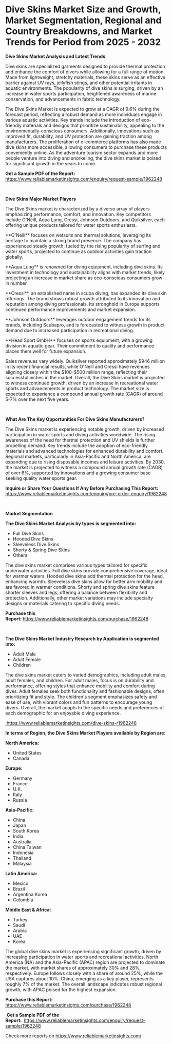 <p><h1>Dive Skins Market Size and Growth, Market Segmentation, Regional and Country Breakdowns, and Market Trends for Period from 2025 -  2032</h1></p><p><strong>Dive Skins Market Analysis and Latest Trends</strong></p>
<p><p>Dive skins are specialized garments designed to provide thermal protection and enhance the comfort of divers while allowing for a full range of motion. Made from lightweight, stretchy materials, these skins serve as an effective barrier against UV rays, jellyfish stings, and other potential irritants in aquatic environments. The popularity of dive skins is surging, driven by an increase in water sports participation, heightened awareness of marine conservation, and advancements in fabric technology.</p><p>The Dive Skins Market is expected to grow at a CAGR of 9.6% during the forecast period, reflecting a robust demand as more individuals engage in various aquatic activities. Key trends include the introduction of eco-friendly materials and designs that prioritize sustainability, appealing to the environmentally-conscious consumers. Additionally, innovations such as improved fit, durability, and UV protection are gaining traction among manufacturers. The proliferation of e-commerce platforms has also made dive skins more accessible, allowing consumers to purchase these products conveniently online. As the adventure tourism sector expands and more people venture into diving and snorkeling, the dive skins market is poised for significant growth in the years to come.</p></p>
<p><strong>Get a Sample PDF of the Report:&nbsp;</strong> <a href="https://www.reliablemarketinsights.com/enquiry/request-sample/1962248?utm_campaign=2232&utm_medium=2&utm_source=Github&utm_content=ia&utm_term=05042025&utm_id=dive-skins">https://www.reliablemarketinsights.com/enquiry/request-sample/1962248</a></p>
<p>&nbsp;</p>
<p><strong>Dive Skins Major Market Players</strong></p>
<p><p>The Dive Skins market is characterized by a diverse array of players emphasizing performance, comfort, and innovation. Key competitors include O'Neill, Aqua Lung, Cressi, Johnson Outdoors, and Quiksilver, each offering unique products tailored for water sports enthusiasts.</p><p>**O'Neill** focuses on wetsuits and thermal solutions, leveraging its heritage to maintain a strong brand presence. The company has experienced steady growth, fueled by the rising popularity of surfing and water sports, projected to continue as outdoor activities gain traction globally.</p><p>**Aqua Lung** is renowned for diving equipment, including dive skins. Its investment in technology and sustainability aligns with market trends, likely projecting an increase in market share as eco-conscious consumers grow in number.</p><p>**Cressi**, an established name in scuba diving, has expanded its dive skin offerings. The brand shows robust growth attributed to its innovation and reputation among diving professionals. Its stronghold in Europe supports continued performance improvements and market expansion.</p><p>**Johnson Outdoors** leverages outdoor engagement trends for its brands, including Scubapro, and is forecasted to witness growth in product demand due to increased participation in recreational diving.</p><p>**Head Sport GmbH** focuses on sports equipment, with a growing division in aquatic gear. Their commitment to quality and performance places them well for future expansion.</p><p>Sales revenues vary widely. Quiksilver reported approximately $946 million in its recent financial results, while O'Neill and Cressi have revenues aligning closely within the $100-$500 million range, reflecting their successful niches in the market. Overall, the Dive Skins market is projected to witness continued growth, driven by an increase in recreational water sports and advancements in product technology. The market size is expected to experience a compound annual growth rate (CAGR) of around 5-7% over the next five years.</p></p>
<p>&nbsp;</p>
<p><strong>What Are The Key Opportunities For Dive Skins Manufacturers?</strong></p>
<p><p>The Dive Skins market is experiencing notable growth, driven by increased participation in water sports and diving activities worldwide. The rising awareness of the need for thermal protection and UV shields is further propelling demand. Key trends include the adoption of eco-friendly materials and advanced technologies for enhanced durability and comfort. Regional markets, particularly in Asia-Pacific and North America, are expanding due to rising disposable incomes and leisure activities. By 2030, the market is projected to witness a compound annual growth rate (CAGR) of over 6%, supported by innovations and a growing consumer base seeking quality water sports gear.</p></p>
<p><strong>Inquire or Share Your Questions If Any Before Purchasing This Report:</strong> <a href="https://www.reliablemarketinsights.com/enquiry/pre-order-enquiry/1962248?utm_campaign=2232&utm_medium=2&utm_source=Github&utm_content=ia&utm_term=05042025&utm_id=dive-skins">https://www.reliablemarketinsights.com/enquiry/pre-order-enquiry/1962248</a></p>
<p>&nbsp;</p>
<p><strong>Market Segmentation</strong></p>
<p><strong>The Dive Skins Market Analysis by types is segmented into:</strong></p>
<p><ul><li>Full Dive Skins</li><li>Hooded Dive Skins</li><li>Sleeveless Dive Skins</li><li>Shorty & Spring Dive Skins</li><li>Others</li></ul></p>
<p><p>The dive skins market comprises various types tailored for specific underwater activities. Full dive skins provide comprehensive coverage, ideal for warmer waters. Hooded dive skins add thermal protection for the head, enhancing warmth. Sleeveless dive skins allow for better arm mobility and are favored in warmer conditions. Shorty and spring dive skins feature shorter sleeves and legs, offering a balance between flexibility and protection. Additionally, other market variations may include specialty designs or materials catering to specific diving needs.</p></p>
<p><strong>Purchase this Report:&nbsp;</strong><a href="https://www.reliablemarketinsights.com/purchase/1962248?utm_campaign=2232&utm_medium=2&utm_source=Github&utm_content=ia&utm_term=05042025&utm_id=dive-skins">https://www.reliablemarketinsights.com/purchase/1962248</a></p>
<p>&nbsp;</p>
<p><strong>The Dive Skins Market Industry Research by Application is segmented into:</strong></p>
<p><ul><li>Adult Male</li><li>Adult Female</li><li>Children</li></ul></p>
<p><p>The dive skins market caters to varied demographics, including adult males, adult females, and children. For adult males, focus is on durability and performance, offering styles that enhance mobility and comfort during dives. Adult females seek both functionality and fashionable designs, often prioritizing fit and style. The children's segment emphasizes safety and ease of use, with vibrant colors and fun patterns to encourage young divers. Overall, the market adapts to the specific needs and preferences of each demographic for an enjoyable diving experience.</p></p>
<p><a href="https://www.reliablemarketinsights.com/dive-skins-r1962248?utm_campaign=2232&utm_medium=2&utm_source=Github&utm_content=ia&utm_term=05042025&utm_id=dive-skins">&nbsp;https://www.reliablemarketinsights.com/dive-skins-r1962248</a></p>
<p><strong>In terms of Region, the Dive Skins Market Players available by Region are:</strong></p>
<p>
    <p> <strong> North America: </strong>
        <ul>
            <li>United States</li>
            <li>Canada</li>
        </ul>
        </p> 
    <p> <strong> Europe: </strong>
        <ul>
            <li>Germany</li>
            <li>France</li>
            <li>U.K.</li>
            <li>Italy</li>
            <li>Russia</li>
        </ul>
        </p> 
    <p> <strong> Asia-Pacific: </strong>
        <ul>
            <li>China</li>
            <li>Japan</li>
            <li>South Korea</li>
            <li>India</li>
            <li>Australia</li>
            <li>China Taiwan</li>
            <li>Indonesia</li>
            <li>Thailand</li>
            <li>Malaysia</li>
        </ul>
        </p> 
    <p> <strong> Latin America: </strong>
        <ul>
            <li>Mexico</li>
            <li>Brazil</li>
            <li>Argentina Korea</li>
            <li>Colombia</li>
        </ul>
        </p> 
    <p> <strong> Middle East & Africa: </strong>
        <ul>
            <li>Turkey</li>
            <li>Saudi</li>
            <li>Arabia</li>
            <li>UAE</li>
            <li>Korea</li>
        </ul>
    </p>
    </p>
<p><p>The global dive skins market is experiencing significant growth, driven by increasing participation in water sports and recreational activities. North America (NA) and the Asia-Pacific (APAC) region are projected to dominate the market, with market shares of approximately 30% and 28%, respectively. Europe follows closely with a share of around 25%, while the USA captures about 10%. China, emerging as a key player, represents roughly 7% of the market. The overall landscape indicates robust regional growth, with APAC poised for the highest expansion.</p></p>
<p><strong>Purchase this Report: </strong><a href="https://www.reliablemarketinsights.com/purchase/1962248?utm_campaign=2232&utm_medium=2&utm_source=Github&utm_content=ia&utm_term=05042025&utm_id=dive-skins">https://www.reliablemarketinsights.com/purchase/1962248</a></p>
<p>&nbsp;<strong>Get a Sample PDF of the Report:&nbsp;&nbsp;</strong><a href="https://www.reliablemarketinsights.com/enquiry/request-sample/1962248?utm_campaign=2232&utm_medium=2&utm_source=Github&utm_content=ia&utm_term=05042025&utm_id=dive-skins">https://www.reliablemarketinsights.com/enquiry/request-sample/1962248</a></p>
<p><strong></strong></p>
<p>Check more reports on <a href="https://www.reliablemarketinsights.com/?utm_campaign=2232&utm_medium=2&utm_source=Github&utm_content=ia&utm_term=05042025&utm_id=dive-skins">https://www.reliablemarketinsights.com/</a></p>